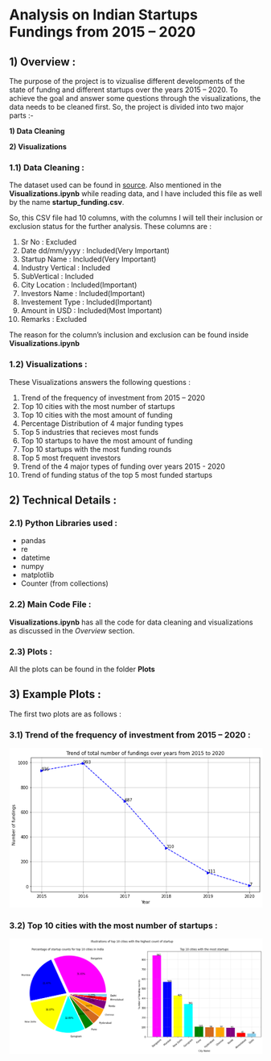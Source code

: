 ﻿# Analysis on Indian Startups Fundings from 2015 – 2020 

## 1) Overview :

The purpose of the project is to vizualise different developments of the state of fundng and different startups over the years 2015 – 2020. To achieve the goal and answer some questions through the visualizations, the data needs to be cleaned first. So, the project is divided into two major parts :-

**1) Data Cleaning**

**2) Visualizations**


### 1.1) Data Cleaning :

The dataset used can be found in [source](https://www.kaggle.com/sudalairajkumar/indian-startup-funding). Also mentioned in the **Visualizations.ipynb** while reading data, and I have included this file as well by the name **startup_funding.csv**.

So, this CSV file had 10 columns, with the columns I will tell their inclusion or exclusion status for the further analysis. These columns are :
1. Sr No : Excluded
2. Date dd/mm/yyyy : Included(Very Important) 
3. Startup Name : Included(Very Important)
4. Industry Vertical : Included
5. SubVertical : Included
6. City Location : Included(Important)
7. Investors Name : Included(Important)
8. Investement Type : Included(Important)
9. Amount in USD : Included(Most Important)
10. Remarks : Excluded

The reason for the column’s inclusion and exclusion can be found inside **Visualizations.ipynb**


### 1.2) Visualizations :

These Visualizations answers the following questions :
1. Trend of the frequency of investment from 2015 – 2020
2. Top 10 cities with the most number of startups
3. Top 10 cities with the most amount of funding
4. Percentage Distribution of 4 major funding types
5. Top 5 industries that recieves most funds
6. Top 10 startups to have the most amount of funding
7. Top 10 startups with the most funding rounds
8. Top 5 most frequent investors
9. Trend of the 4 major types of funding over years 2015 - 2020
10. Trend of funding status of the top 5 most funded startups

## 2) Technical Details :

### 2.1) Python Libraries used :

* pandas
* re
* datetime
* numpy
* matplotlib
* Counter (from collections)

### 2.2) Main Code File :

**Visualizations.ipynb** has all the code for data cleaning and visualizations as discussed in the *Overview* section.

### 2.3) Plots :

All the plots can be found in the folder **Plots**


## 3) Example Plots :

The first two plots are as follows :

### 3.1) Trend of the frequency of investment from 2015 – 2020 :

![Plot 1](/Plots/fig_1.png)

### 3.2) Top 10 cities with the most number of startups :

![Plot 2](/Plots/fig_2.png)
